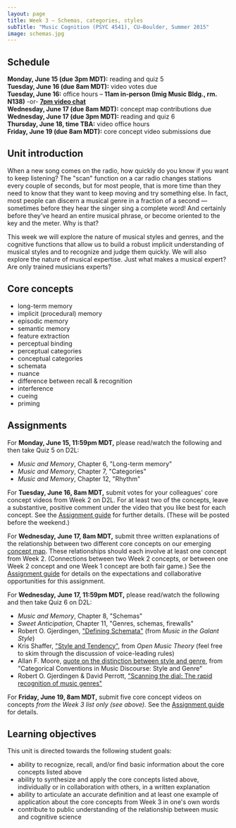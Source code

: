 ```yaml
---
layout: page
title: Week 3 – Schemas, categories, styles
subTitle: "Music Cognition (PSYC 4541), CU–Boulder, Summer 2015"
image: schemas.jpg
---
```


## Schedule

**Monday, June 15 (due 3pm MDT):** reading and quiz 5  
**Tuesday, June 16 (due 8am MDT):** video votes due  
**Tuesday, June 16:** office hours – **11am in-person (Imig Music Bldg., rm. N138)** -or- **[7pm video chat](https://cuboulder.zoom.us/j/376382269)**  
**Wednesday, June 17 (due 8am MDT):** concept map contributions due  
**Wednesday, June 17 (due 3pm MDT):** reading and quiz 6  
**Thursday, June 18, time TBA:** video office hours  
**Friday, June 19 (due 8am MDT):** core concept video submissions due


## Unit introduction

When a new song comes on the radio, how quickly do you know if you want to keep listening? The "scan" function on a car radio changes stations every couple of seconds, but for most people, that is more time than they need to know that they want to keep moving and try something else. In fact, most people can discern a musical genre in a fraction of a second — sometimes before they hear the singer sing a complete word! And certainly before they've heard an entire musical phrase, or become oriented to the key and the meter. Why is that?

This week we will explore the nature of musical styles and genres, and the cognitive functions that allow us to build a robust implicit understanding of musical styles and to recognize and judge them quickly. We will also explore the nature of musical expertise. Just what makes a musical expert? Are only trained musicians experts?



## Core concepts

- long-term memory  
- implicit (procedural) memory  
- episodic memory  
- semantic memory  
- feature extraction  
- perceptual binding  
- perceptual categories  
- conceptual categories  
- schemata  
- nuance  
- difference between recall & recognition  
- interference  
- cueing  
- priming  

## Assignments

For **Monday, June 15, 11:59pm MDT,** please read/watch the following and then take Quiz 5 on D2L:

- *Music and Memory*, Chapter 6, "Long-term memory"  
- *Music and Memory*, Chapter 7, "Categories"  
- *Music and Memory*, Chapter 12, "Rhythm"  

For **Tuesday, June 16, 8am MDT,** submit votes for your colleagues' core concept videos from Week 2 on D2L. For at least two of the concepts, leave a substantive, positive comment under the video that you like best for each concept. See the [Assignment guide](/assessments/) for further details. (These will be posted before the weekend.)

For **Wednesday, June 17, 8am MDT,** submit three written explanations of the relationship between two different core concepts on our emerging [concept map](https://prezi.com/ntsoqg1f9m7i/music-cognition/). These relationships should each involve at least one concept from Week 2. (Connections between two Week 2 concepts, or between one Week 2 concept and one Week 1 concept are both fair game.) See the [Assignment guide](/assessments/) for details on the expectations and collaborative opportunities for this assignment.

For **Wednesday, June 17, 11:59pm MDT,** please read/watch the following and then take Quiz 6 on D2L:

- *Music and Memory*, Chapter 8, "Schemas"  
- *Sweet Anticipation*, Chapter 11, "Genres, schemas, firewalls"  
- Robert O. Gjerdingen, ["Defining Schemata"](https://drive.google.com/file/d/0B9o4hmKNoi6caHZNakRXTktScU0/view?usp=sharing) (from *Music in the Galant Style*)  
- Kris Shaffer, ["Style and Tendency"](http://openmusictheory.com/tendency.html), from *Open Music Theory* (feel free to skim through the discussion of voice-leading rules)  
- Allan F. Moore, [quote on the distinction between style and genre](http://sketches.shaffermusic.com/2015/on-the-distinction-between-style-and-genre-popmusicevolution), from "Categorical Conventions in Music Discourse: Style and Genre"  
- Robert O. Gjerdingen & David Perrott, ["Scanning the dial: The rapid recognition of music genres"](http://faculty-web.at.northwestern.edu/music/gjerdingen/Papers/PubPapers/Scanning.pdf)  

For **Friday, June 19, 8am MDT,** submit five core concept videos on concepts *from the Week 3 list only (see above).* See the [Assignment guide](/assessments/) for details.

## Learning objectives

This unit is directed towards the following student goals:

- ability to recognize, recall, and/or find basic information about the core concepts listed above  
- ability to synthesize and apply the core concepts listed above, individually or in collaboration with others, in a written explanation  
- ability to articulate an accurate definition and at least one example of application about the core concepts from Week 3 in one's own words  
- contribute to public understanding of the relationship between music and cognitive science  